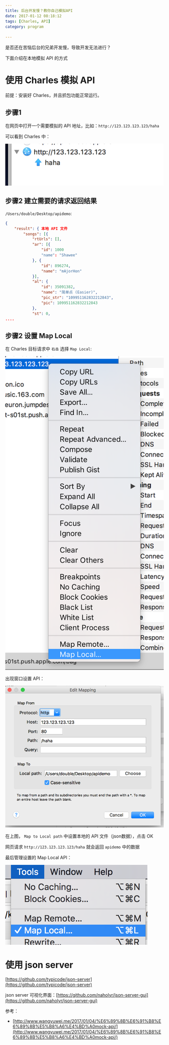 ```yaml
---
title: 后台开发慢？教你自己模拟API
date: 2017-01-12 08:18:12
tags: [Charles, API]
category: program

---
```


是否还在苦恼后台的兄弟开发慢，导致开发无法进行？

下面介绍在本地模拟 API 的方式

# 使用 Charles 模拟 API

前提：安装好 Charles，并且抓包功能正常运行。

## 步骤1
在网页中打开一个需要模拟的 API 地址，比如：`http://123.123.123.123/haha`

可以看到 Charles 中：

![Charles-mock-api0](https://github.com/fangmd/markdownphoto/raw/master/src/charles-mock-api0.png)

## 步骤2 建立需要的请求返回结果

<!--more-->

`/Users/double/Desktop/apidemo`:

```json
{
    "result": { 本地 API 文件
        "songs": [{
            "rtUrls": [],
            "ar": [{
                "id": 1000
                "name": "Shawee"
            }, {
                "id": 896274,
                "name": "mAjorHon"
            }],
            "al": {
                "id": 35091382,
                "name": "简单点 (Easier)",
                "pic_str": "109951162832212843",
                "pic": 109951162832212843
            },
            "st": 0,
....
```

## 步骤2 设置 Map Local

在 Charles 目标请求中 `右击` 选择 `Map Local`:

![Charles-mock-api1](https://github.com/fangmd/markdownphoto/raw/master/src/charles-mock-api1.png)


出现窗口设置 API：

![Charles-mock-api2](https://github.com/fangmd/markdownphoto/raw/master/src/charles-mock-api2.png)

在上图， `Map to Local path` 中设置本地的 API 文件（json数据），点击 OK

网页请求 `http://123.123.123.123/haha` 就会返回 `apidemo` 中的数据

最后管理设置的 Map Local API：

![Charles-mock-api3](https://github.com/fangmd/markdownphoto/raw/master/src/charles-mock-api3.png)

# 使用 json server

[https://github.com/typicode/json-server](https://github.com/typicode/json-server)


json server 可视化界面：[https://github.com/naholyr/json-server-gui](https://github.com/naholyr/json-server-gui)

参考：

- [http://www.wangyuwei.me/2017/01/04/%E6%89%8B%E6%91%B8%E6%89%8B%E5%B8%A6%E4%BD%A0mock-api/](http://www.wangyuwei.me/2017/01/04/%E6%89%8B%E6%91%B8%E6%89%8B%E5%B8%A6%E4%BD%A0mock-api/)





